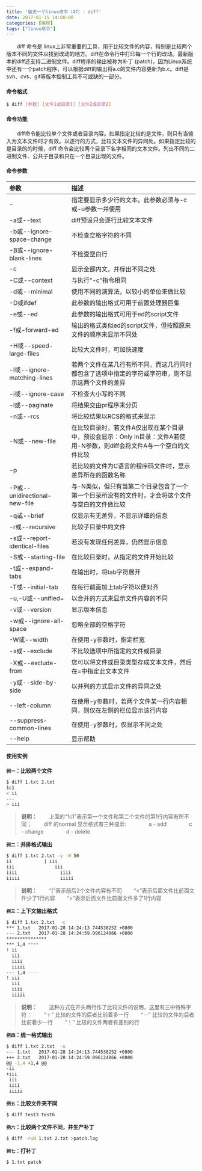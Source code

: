 ```yaml
---
title: '每天一个linux命令（47）: diff'
date: 2017-01-15 14:08:08
categories: [编程]
tags: ["linux命令"]
---
```

　　diff 命令是 linux上非常重要的工具，用于比较文件的内容，特别是比较两个版本不同的文件以找到改动的地方。diff在命令行中打印每一个行的改动。最新版本的diff还支持二进制文件。diff程序的输出被称为补丁 (patch)，因为Linux系统中还有一个patch程序，可以根据diff的输出将a.c的文件内容更新为b.c。diff是svn、cvs、git等版本控制工具不可或缺的一部分。
<!--more -->
#### 命令格式
```bash
$ diff [参数] [文件1或目录1] [文件2或目录2]
```
#### 命令功能
　　diff命令能比较单个文件或者目录内容。如果指定比较的是文件，则只有当输入为文本文件时才有效。以逐行的方式，比较文本文件的异同处。如果指定比较的是目录的的时候，diff 命令会比较两个目录下名字相同的文本文件。列出不同的二进制文件、公共子目录和只在一个目录出现的文件。

#### 命令参数
| 参数 | 描述 |
| :- | :- |
| - | 指定要显示多少行的文本。此参数必须与-c或-u参数一并使用 |
| -a或--text | diff预设只会逐行比较文本文件 |
| -b或--ignore-space-change | 不检查空格字符的不同 |
| -B或--ignore-blank-lines | 不检查空白行 |
| -c | 显示全部内文，并标出不同之处 |
| -C或--context | 与执行"-c"指令相同 |
| -d或--minimal | 使用不同的演算法，以较小的单位来做比较 |
| -D或ifdef | 此参数的输出格式可用于前置处理器巨集 |
| -e或--ed | 此参数的输出格式可用于ed的script文件 |
| -f或-forward-ed | 输出的格式类似ed的script文件，但按照原来文件的顺序来显示不同处 |
| -H或--speed-large-files | 比较大文件时，可加快速度 |
| -l或--ignore-matching-lines | 若两个文件在某几行有所不同，而这几行同时都包含了选项中指定的字符或字符串，则不显示这两个文件的差异 |
| -i或--ignore-case | 不检查大小写的不同 |
| -l或--paginate | 将结果交由pr程序来分页 |
| -n或--rcs | 将比较结果以RCS的格式来显示 |
| -N或--new-file | 在比较目录时，若文件A仅出现在某个目录中，预设会显示：Only in目录：文件A若使用-N参数，则diff会将文件A与一个空白的文件比较 |
| -p | 若比较的文件为C语言的程序码文件时，显示差异所在的函数名称 |
| -P或--unidirectional-new-file | 与-N类似，但只有当第二个目录包含了一个第一个目录所没有的文件时，才会将这个文件与空白的文件做比较 |
| -q或--brief | 仅显示有无差异，不显示详细的信息 |
| -r或--recursive | 比较子目录中的文件 |
| -s或--report-identical-files | 若没有发现任何差异，仍然显示信息 |
| -S或--starting-file | 在比较目录时，从指定的文件开始比较 |
| -t或--expand-tabs | 在输出时，将tab字符展开 |
| -T或--initial-tab | 在每行前面加上tab字符以便对齐 |
| -u,-U或--unified= | 以合并的方式来显示文件内容的不同 |
| -v或--version | 显示版本信息 |
| -w或--ignore-all-space | 忽略全部的空格字符 |
| -W或--width | 在使用-y参数时，指定栏宽 |
| -x或--exclude | 不比较选项中所指定的文件或目录 |
| -X或--exclude-from | 您可以将文件或目录类型存成文本文件，然后在=中指定此文本文件 |
| -y或--side-by-side | 以并列的方式显示文件的异同之处 |
| --left-column | 在使用-y参数时，若两个文件某一行内容相同，则仅在左侧的栏位显示该行内容 |
| --suppress-common-lines | 在使用-y参数时，仅显示不同之处 |
| --help | 显示帮助 |

#### 使用实例
**`例一`：比较两个文件**
```bash
$ diff 1.txt 2.txt
1c1
< ii
---
> iii
```
>**说明：**
　　上面的“1c1”表示第一个文件和第二个文件的第1行内容有所不同；
　　diff 的normal 显示格式有三种提示:
　　　　a - add
　　　　c - change
　　　　d - delete

**`例二`：并排格式输出**
```bash
$ diff 1.txt 2.txt -y -W 50
ii		      |	iii
iii			      iii
iiii			    iiii
iiiii			    iiiii
```
>**说明：**
　　“|”表示前后2个文件内容有不同
　　“<”表示后面文件比前面文件少了1行内容
　　“>”表示后面文件比前面文件多了1行内容

**`例三`：上下文输出格式**
```bash
$ diff 1.txt 2.txt  -c
*** 1.txt	2017-01-28 14:24:13.744538252 +0800
--- 2.txt	2017-01-28 14:24:59.096124066 +0800
***************
*** 1,4 ****
! ii
  iii
  iiii
  iiiii
--- 1,4 ----
! iii
  iii
  iiii
  iiiii
```
>**说明：**
　　这种方式在开头两行作了比较文件的说明，这里有三中特殊字符：
　　“＋” 比较的文件的后者比前着多一行
　　“－” 比较的文件的后者比前着少一行
　　“！” 比较的文件两者有差别的行

**`例四`：统一格式输出**
```bash
$ diff 1.txt 2.txt  -u
--- 1.txt	2017-01-28 14:24:13.744538252 +0800
+++ 2.txt	2017-01-28 14:24:59.096124066 +0800
@@ -1,4 +1,4 @@
-ii
+iii
 iii
 iiii
 iiiii
```
**`例五`：比较文件夹不同**
```bash
$ diff test3 test6
```
**`例六`：比较两个文件不同，并生产补丁**
```bash
$ diff -ruN 1.txt 2.txt >patch.log
```
**`例七`：打补丁**
```bash
$ 1.txt patch
```
